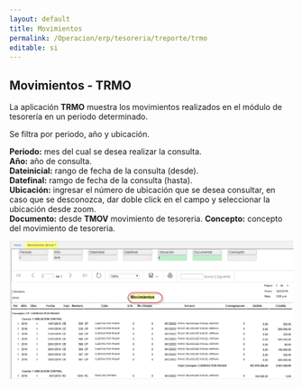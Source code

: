 ```yaml
---
layout: default
title: Movimientos
permalink: /Operacion/erp/tesoreria/treporte/trmo
editable: si
---
```


## Movimientos - TRMO

La aplicación **TRMO** muestra los movimientos realizados en el módulo de tesorería en un periodo determinado.  

Se filtra por periodo, año y ubicación.  


**Periodo:** mes del cual se desea realizar la consulta.  
**Año:** año de consulta.  
**Dateinicial:** rango de fecha de la consulta (desde).  
**Datefinal:**	ramgo de fecha de la consulta (hasta).  
**Ubicación:** ingresar el número de ubicación que se desea consultar, en caso que se desconozca, dar doble click en el campo y seleccionar la ubicación desde zoom.  
**Documento:** desde **TMOV** movimiento de tesoreria.
**Concepto:**  concepto del movimiento de tesoreria.  



![](trmo3.png)







